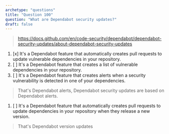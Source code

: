 ```yaml
---
archetype: "questions"
title: "Question 100"
question: "What are Dependabot security updates?"
draft: false
---
```



> https://docs.github.com/en/code-security/dependabot/dependabot-security-updates/about-dependabot-security-updates
1. [x] It's a Dependabot feature that automatically creates pull requests to update vulnerable dependencies in your repository.
1. [ ] It's a Dependabot feature that creates a list of vulnerable dependencies in your repository.
1. [ ] It's a Dependabot feature that creates alerts when a security vulnerability is detected in one of your dependencies.
> That's Dependabot alerts, Dependabot security updates are based on Dependabot alerts.
1. [ ] It's a Dependabot feature that automatically creates pull requests to update dependencies in your repository when they release a new version.
> That's Dependabot version updates
